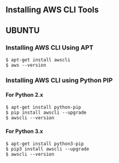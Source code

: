 ## Installing AWS CLI Tools

## UBUNTU

### Installing AWS CLI Using APT

```shell
$ apt-get install awscli
$ aws --version
```

### Installing AWS CLI using Python PIP

#### For Python 2.x

```
$ apt-get install python-pip
$ pip install awscli --upgrade
$ awscli --version
```

#### For Python 3.x

```
$ apt-get install python3-pip
$ pip3 install awscli --upgrade
$ awscli --version
```
